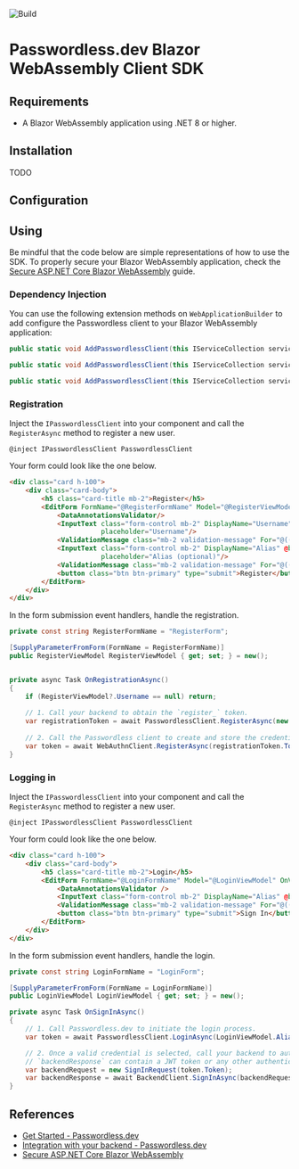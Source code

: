 ![Build](https://github.com/bitwarden/passwordless-blazor-webassembly/actions/workflows/ci.yml/badge.svg)

# Passwordless.dev Blazor WebAssembly Client SDK

## Requirements

- A Blazor WebAssembly application using .NET 8 or higher.

## Installation

TODO

## Configuration

## Using

Be mindful that the code below are simple representations of how to use the SDK. To properly secure your Blazor WebAssembly application, check the [Secure ASP.NET Core Blazor WebAssembly](https://learn.microsoft.com/en-us/aspnet/core/blazor/security/webassembly/) guide.

### Dependency Injection

You can use the following extension methods on `WebApplicationBuilder` to add configure the Passwordless client to your
Blazor WebAssembly application:

```csharp
public static void AddPasswordlessClient(this IServiceCollection services, Action<PasswordlessOptions> configureOptions);

public static void AddPasswordlessClient(this IServiceCollection services, IConfiguration configuration);

public static void AddPasswordlessClient(this IServiceCollection services, string section);
```

### Registration

Inject the `IPasswordlessClient` into your component and call the `RegisterAsync` method to register a new user.

```
@inject IPasswordlessClient PasswordlessClient
```

Your form could look like the one below.

```html
<div class="card h-100">
    <div class="card-body">
        <h5 class="card-title mb-2">Register</h5>
        <EditForm FormName="@RegisterFormName" Model="@RegisterViewModel" OnValidSubmit="OnRegistrationAsync">
            <DataAnnotationsValidator/>
            <InputText class="form-control mb-2" DisplayName="Username" @bind-Value="RegisterViewModel.Username"
                       placeholder="Username"/>
            <ValidationMessage class="mb-2 validation-message" For="@(() => RegisterViewModel.Username)"/>
            <InputText class="form-control mb-2" DisplayName="Alias" @bind-Value="RegisterViewModel.Alias"
                       placeholder="Alias (optional)"/>
            <ValidationMessage class="mb-2 validation-message" For="@(() => RegisterViewModel.Alias)"/>
            <button class="btn btn-primary" type="submit">Register</button>
        </EditForm>
    </div>
</div>
```

In the form submission event handlers, handle the registration.

```csharp
private const string RegisterFormName = "RegisterForm";

[SupplyParameterFromForm(FormName = RegisterFormName)]
public RegisterViewModel RegisterViewModel { get; set; } = new();


private async Task OnRegistrationAsync()
{
    if (RegisterViewModel?.Username == null) return;
    
    // 1. Call your backend to obtain the `register_` token.
    var registrationToken = await PasswordlessClient.RegisterAsync(new RegisterRequest(RegisterViewModel.Username, RegisterViewModel.Alias));
    
    // 2. Call the Passwordless client to create and store the credentials.
    var token = await WebAuthnClient.RegisterAsync(registrationToken.Token, RegisterViewModel.Alias!);
}
```

### Logging in

Inject the `IPasswordlessClient` into your component and call the `RegisterAsync` method to register a new user.

```
@inject IPasswordlessClient PasswordlessClient
```

Your form could look like the one below.

```html
<div class="card h-100">
    <div class="card-body">
        <h5 class="card-title mb-2">Login</h5>
        <EditForm FormName="@LoginFormName" Model="@LoginViewModel" OnValidSubmit="OnSignInAsync">
            <DataAnnotationsValidator />
            <InputText class="form-control mb-2" DisplayName="Alias" @bind-Value="LoginViewModel.Alias" placeholder="Alias (optional)"/>
            <ValidationMessage class="mb-2 validation-message" For="@(() => LoginViewModel.Alias)"/>
            <button class="btn btn-primary" type="submit">Sign In</button>
        </EditForm>
    </div>
</div>
```

In the form submission event handlers, handle the login.

```csharp
private const string LoginFormName = "LoginForm";

[SupplyParameterFromForm(FormName = LoginFormName)]
public LoginViewModel LoginViewModel { get; set; } = new();

private async Task OnSignInAsync()
{
    // 1. Call Passwordless.dev to initiate the login process.
    var token = await PasswordlessClient.LoginAsync(LoginViewModel.Alias!);

    // 2. Once a valid credential is selected, call your backend to authenticate the user.
    // `backendResponse` can contain a JWT token or any other authentication information.
    var backendRequest = new SignInRequest(token.Token);
    var backendResponse = await BackendClient.SignInAsync(backendRequest);
}
```

## References

- [Get Started - Passwordless.dev](https://docs.passwordless.dev/guide/get-started.html)
- [Integration with your backend - Passwordless.dev](https://docs.passwordless.dev/guide/backend)
- [Secure ASP.NET Core Blazor WebAssembly](https://learn.microsoft.com/en-us/aspnet/core/blazor/security/webassembly/)

